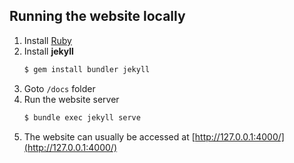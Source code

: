## Running the website locally
1. Install [Ruby](https://www.ruby-lang.org/en/documentation/installation/)
2. Install __jekyll__
    ```bash
    $ gem install bundler jekyll
    ```
3. Goto `/docs` folder
4. Run the website server
    ```bash
    $ bundle exec jekyll serve 
    ```
5. The website can usually be accessed at [http://127.0.0.1:4000/](http://127.0.0.1:4000/)